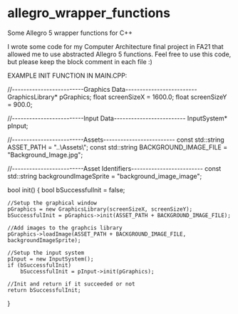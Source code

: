# allegro_wrapper_functions
Some Allegro 5 wrapper functions for C++

I wrote some code for my Computer Architecture final project in FA21 that allowed me to use abstracted Allegro 5 functions. Feel free to use this code, but please keep the block comment in each file :)

EXAMPLE INIT FUNCTION IN MAIN.CPP:

//-------------------------Graphics Data-------------------------
GraphicsLibrary* pGraphics;
float screenSizeX = 1600.0;
float screenSizeY = 900.0;

//-------------------------Input Data-------------------------
InputSystem* pInput;

//-------------------------Assets-------------------------
const std::string ASSET_PATH = "..\\Assets\\";
const std::string BACKGROUND_IMAGE_FILE = "Background_Image.jpg";

//-------------------------Asset Identifiers-------------------------
const std::string backgroundImageSprite = "background_image_image";

bool init()
{
	bool bSuccessfulInit = false;

	//Setup the graphical window
	pGraphics = new GraphicsLibrary(screenSizeX, screenSizeY);
	bSuccessfulInit = pGraphics->init(ASSET_PATH + BACKGROUND_IMAGE_FILE);

	//Add images to the graphcis library
	pGraphics->loadImage(ASSET_PATH + BACKGROUND_IMAGE_FILE, backgroundImageSprite);

	//Setup the input system
	pInput = new InputSystem();
	if (bSuccessfulInit)
		bSuccessfulInit = pInput->init(pGraphics);

	//Init and return if it succeeded or not
	return bSuccessfulInit;
}
